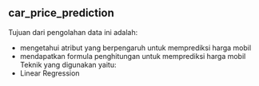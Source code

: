 ## car_price_prediction
Tujuan dari pengolahan data ini adalah:
- mengetahui atribut yang berpengaruh untuk memprediksi harga mobil
- mendapatkan formula penghitungan untuk memprediksi harga mobil
Teknik yang digunakan yaitu:
- Linear Regression
